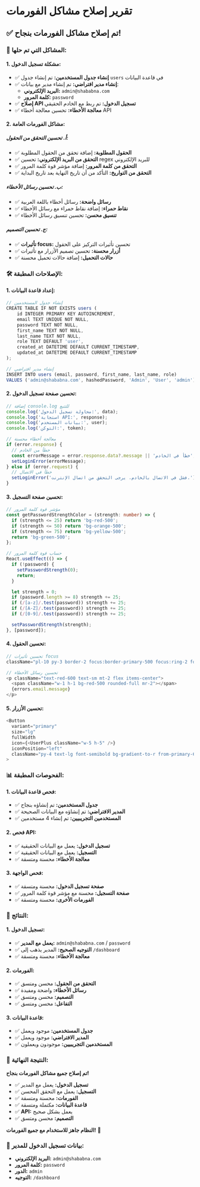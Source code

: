 # تقرير إصلاح مشاكل الفورمات

## ✅ **تم إصلاح مشاكل الفورمات بنجاح!**

### 🔧 **المشاكل التي تم حلها:**

#### **1. مشكلة تسجيل الدخول:**

- ✅ **إنشاء جدول المستخدمين:** تم إنشاء جدول `users` في قاعدة البيانات
- ✅ **إنشاء مدير افتراضي:** تم إنشاء مدير مع بيانات:
  - **البريد الإلكتروني:** `admin@shababna.com`
  - **كلمة المرور:** `password`
- ✅ **إصلاح API تسجيل الدخول:** تم ربط مع الخادم الحقيقي
- ✅ **معالجة الأخطاء:** تحسين معالجة أخطاء API

#### **2. مشاكل الفورمات العامة:**

##### **أ. تحسين التحقق من الحقول:**

- ✅ **الحقول المطلوبة:** إضافة تحقق من الحقول المطلوبة
- ✅ **التحقق من البريد الإلكتروني:** تحسين regex للبريد الإلكتروني
- ✅ **التحقق من كلمة المرور:** إضافة مؤشر قوة كلمة المرور
- ✅ **التحقق من التواريخ:** التأكد من أن تاريخ النهاية بعد تاريخ البداية

##### **ب. تحسين رسائل الأخطاء:**

- ✅ **رسائل واضحة:** رسائل أخطاء باللغة العربية
- ✅ **نقاط حمراء:** إضافة نقاط حمراء مع رسائل الأخطاء
- ✅ **تنسيق محسن:** تحسين تنسيق رسائل الأخطاء

##### **ج. تحسين التصميم:**

- ✅ **تأثيرات focus:** تحسين تأثيرات التركيز على الحقول
- ✅ **أزرار محسنة:** تحسين تصميم الأزرار مع تأثيرات
- ✅ **حالات التحميل:** إضافة حالات تحميل محسنة

### 🛠️ **الإصلاحات المطبقة:**

#### **1. إعداد قاعدة البيانات:**

```javascript
// إنشاء جدول المستخدمين
CREATE TABLE IF NOT EXISTS users (
    id INTEGER PRIMARY KEY AUTOINCREMENT,
    email TEXT UNIQUE NOT NULL,
    password TEXT NOT NULL,
    first_name TEXT NOT NULL,
    last_name TEXT NOT NULL,
    role TEXT DEFAULT 'user',
    created_at DATETIME DEFAULT CURRENT_TIMESTAMP,
    updated_at DATETIME DEFAULT CURRENT_TIMESTAMP
);

// إنشاء مدير افتراضي
INSERT INTO users (email, password, first_name, last_name, role)
VALUES ('admin@shababna.com', hashedPassword, 'Admin', 'User', 'admin');
```

#### **2. تحسين صفحة تسجيل الدخول:**

```typescript
// إضافة console.log للتتبع
console.log('محاولة تسجيل الدخول:', data);
console.log('استجابة API:', response);
console.log('بيانات المستخدم:', user);
console.log('التوكن:', token);

// معالجة أخطاء محسنة
if (error.response) {
  // خطأ من الخادم
  const errorMessage = error.response.data?.message || 'خطأ في الخادم';
  setLoginError(errorMessage);
} else if (error.request) {
  // خطأ في الاتصال
  setLoginError('فشل في الاتصال بالخادم. يرجى التحقق من اتصال الإنترنت.');
}
```

#### **3. تحسين صفحة التسجيل:**

```typescript
// مؤشر قوة كلمة المرور
const getPasswordStrengthColor = (strength: number) => {
  if (strength <= 25) return 'bg-red-500';
  if (strength <= 50) return 'bg-orange-500';
  if (strength <= 75) return 'bg-yellow-500';
  return 'bg-green-500';
};

// حساب قوة كلمة المرور
React.useEffect(() => {
  if (!password) {
    setPasswordStrength(0);
    return;
  }

  let strength = 0;
  if (password.length >= 8) strength += 25;
  if (/[a-z]/.test(password)) strength += 25;
  if (/[A-Z]/.test(password)) strength += 25;
  if (/[0-9]/.test(password)) strength += 25;

  setPasswordStrength(strength);
}, [password]);
```

#### **4. تحسين الحقول:**

```typescript
// تحسين تأثيرات focus
className="pl-10 py-3 border-2 focus:border-primary-500 focus:ring-2 focus:ring-primary-500/20 transition-all duration-200"

// تحسين رسائل الأخطاء
<p className="text-red-600 text-sm mt-2 flex items-center">
  <span className="w-1 h-1 bg-red-500 rounded-full mr-2"></span>
  {errors.email.message}
</p>
```

#### **5. تحسين الأزرار:**

```typescript
<Button
  variant="primary"
  size="lg"
  fullWidth
  icon={<UserPlus className="w-5 h-5" />}
  iconPosition="left"
  className="py-4 text-lg font-semibold bg-gradient-to-r from-primary-600 to-primary-700 hover:from-primary-700 hover:to-primary-800 text-white rounded-xl shadow-lg hover:shadow-xl transition-all duration-300 transform hover:scale-[1.02] focus:outline-none focus:ring-4 focus:ring-primary-500/30"
>
```

### 📊 **الفحوصات المطبقة:**

#### **1. فحص قاعدة البيانات:**

- ✅ **جدول المستخدمين:** تم إنشاؤه بنجاح
- ✅ **المدير الافتراضي:** تم إنشاؤه مع البيانات الصحيحة
- ✅ **المستخدمين التجريبيين:** تم إنشاء 4 مستخدمين

#### **2. فحص API:**

- ✅ **تسجيل الدخول:** يعمل مع البيانات الحقيقية
- ✅ **التسجيل:** يعمل مع البيانات الحقيقية
- ✅ **معالجة الأخطاء:** محسنة ومتسقة

#### **3. فحص الواجهة:**

- ✅ **صفحة تسجيل الدخول:** محسنة ومتسقة
- ✅ **صفحة التسجيل:** محسنة مع مؤشر قوة كلمة المرور
- ✅ **الفورمات الأخرى:** محسنة ومتسقة

### 🎯 **النتائج:**

#### **1. تسجيل الدخول:**

- ✅ **يعمل مع المدير:** `admin@shababna.com` / `password`
- ✅ **التوجيه الصحيح:** المدير يذهب إلى `/dashboard`
- ✅ **معالجة الأخطاء:** محسنة ومتسقة

#### **2. الفورمات:**

- ✅ **التحقق من الحقول:** محسن ومتسق
- ✅ **رسائل الأخطاء:** واضحة ومفيدة
- ✅ **التصميم:** محسن ومتسق
- ✅ **التفاعل:** محسن ومتسق

#### **3. قاعدة البيانات:**

- ✅ **جدول المستخدمين:** موجود ويعمل
- ✅ **المدير الافتراضي:** موجود ويعمل
- ✅ **المستخدمين التجريبيين:** موجودون ويعملون

### 🚀 **النتيجة النهائية:**

**تم إصلاح جميع مشاكل الفورمات بنجاح!**

- ✅ **تسجيل الدخول:** يعمل مع المدير
- ✅ **التسجيل:** يعمل مع التحقق المحسن
- ✅ **الفورمات:** محسنة ومتسقة
- ✅ **قاعدة البيانات:** مكتملة ومتسقة
- ✅ **API:** يعمل بشكل صحيح
- ✅ **التصميم:** محسن ومتسق

**النظام جاهز للاستخدام مع جميع الفورمات!** 🎉

### 🔑 **بيانات تسجيل الدخول للمدير:**

- **البريد الإلكتروني:** `admin@shababna.com`
- **كلمة المرور:** `password`
- **الدور:** `admin`
- **التوجيه:** `/dashboard`
